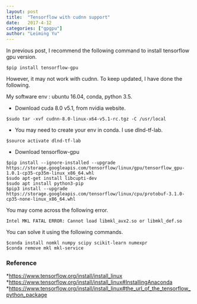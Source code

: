 ```yaml
---
layout: post
title:  "Tensorflow with cudnn support"
date:   2017-4-12
categories: ["gpgpu"]
author: "Leiming Yu"
---
```

In previous post, I recommend the following command to install tensorflow gpu version.
```
$pip install tensorflow-gpu
```

However, it may not work with cudnn. To keep updated, I have done the following.

My software env : ubuntu 16.04, conda, python 3.5.


* Download cuda 8.0 v5.1, from nvidia website. 
```
$sudo tar -xvf cudnn-8.0-linux-x64-v5.1-rc.tgz -C /usr/local
```

* You may need to create your env in conda. I use dlnd-tf-lab.
```
$source activate dlnd-tf-lab
``` 

* Download tensorflow-gpu
```
$pip install --ignore-installed --upgrade https://storage.googleapis.com/tensorflow/linux/gpu/tensorflow_gpu-1.0.1-cp35-cp35m-linux_x86_64.whl
$sudo apt-get install libcupti-dev
$sudo apt install python3-pip
$pip3 install --upgrade   https://storage.googleapis.com/tensorflow/linux/cpu/protobuf-3.1.0-cp35-none-linux_x86_64.whl
```

You may come across the following error.
```
Intel MKL FATAL ERROR: Cannot load libmkl_avx2.so or libmkl_def.so
```

You can solve it using the following commands.
```
$conda install nomkl numpy scipy scikit-learn numexpr
$conda remove mkl mkl-service
```


### Reference
*https://www.tensorflow.org/install/install_linux
*https://www.tensorflow.org/install/install_linux#InstallingAnaconda
*https://www.tensorflow.org/install/install_linux#the_url_of_the_tensorflow_python_package

